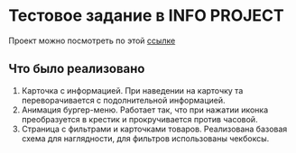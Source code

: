 # Тестовое задание в INFO PROJECT

Проект можно посмотреть по этой [ссылке](https://procsimo97.github.io/info-project/)

## Что было реализовано
1. Карточка с информацией. 
При наведении на карточку та переворачивается с подолнительной информацией. 
2. Анимация бургер-меню. 
Работает так, что при нажатии иконка преобразуется в крестик и прокручивается против часовой.
3. Страница с фильтрами и карточками товаров. 
Реализована базовая схема для наглядности, для фильтров использованы чекбоксы.
